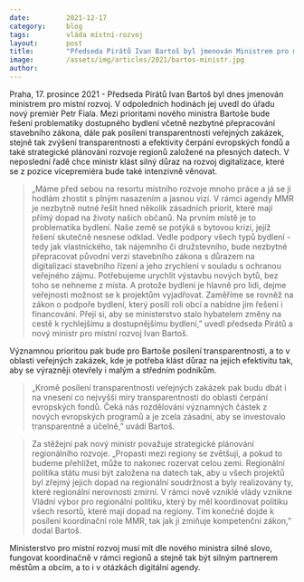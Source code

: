 ```yaml
---
date:         2021-12-17
category:     blog
tags:         vláda místní-rozvoj
layout:       post
title:        "Předseda Pirátů Ivan Bartoš byl jmenován Ministrem pro místní rozvoj"
image:        /assets/img/articles/2021/bartos-ministr.jpg 
author:       
---
```


Praha, 17. prosince 2021 - Předseda Pirátů Ivan Bartoš byl dnes jmenován ministrem pro místní rozvoj. V odpoledních hodinách jej uvedl do úřadu nový premiér Petr Fiala. Mezi prioritami nového ministra Bartoše bude řešení problematiky dostupného bydlení včetně nezbytné přepracování stavebního zákona, dále pak posílení transparentnosti veřejných zakázek, stejně tak zvýšení transparentnosti a efektivity čerpání evropských fondů a také strategické plánování rozvoje regionů založené na přesných datech. V neposlední řadě chce ministr klást silný důraz na rozvoj digitalizace, které se z pozice vícepremiéra bude také intenzivně věnovat.   

> „Máme před sebou na resortu místního rozvoje mnoho práce a já se ji hodlám zhostit s plným nasazením a jasnou vizí. V rámci agendy MMR je nezbytně nutné řešit hned několik zásadních priorit, které mají přímý dopad na životy našich občanů. Na prvním místě je to problematika bydlení. Naše země se potýká s bytovou krizí, jejíž řešení skutečně nesnese odklad. Vedle podpory všech typů bydlení - tedy jak vlastnického, tak nájemního či družstevního, bude nezbytné přepracovat  původní verzi stavebního zákona s důrazem na digitalizaci stavebního řízení a jeho zrychlení v souladu s ochranou veřejného zájmu. Potřebujeme urychlit výstavbu nových bytů, bez toho se nehneme z místa. A protože bydlení je hlavně pro lidi, dejme veřejnosti možnost se k projektům vyjadřovat. Zaměříme se rovněž na zákon o podpoře bydlení, který posílí roli obcí a nabídne jim řešení i financování. Přeji si, aby se ministerstvo stalo hybatelem změny na cestě k rychlejšímu a dostupnějšímu bydlení,” uvedl předseda Pirátů a nový ministr pro místní rozvoj Ivan Bartoš.

Významnou prioritou pak bude pro Bartoše posílení transparentnosti, a to v oblasti  veřejných zakázek, kde je potřeba klást důraz na jejich efektivitu tak, aby se výrazněji otevřely i malým a středním podnikům. 

> „Kromě posílení transparentnosti veřejných zakázek pak budu dbát i na vnesení co nejvyšší míry transparentnosti do oblasti čerpání evropských fondů. Čeká nás rozdělování významných částek z nových evropských programů a je zcela zásadní, aby se investovalo transparentně a účelně,” uvádí Bartoš. 

> Za stěžejní pak nový ministr považuje strategické plánování regionálního rozvoje. „Propasti mezi regiony se zvětšují, a pokud to budeme přehlížet, může to nakonec rozervat celou zemi. Regionální politika státu musí být založena na datech tak, aby u všech projektů byl zřejmý jejich dopad na regionální soudržnost a byly realizovány ty, které regionální nerovnosti zmírní. V rámci nově vzniklé vlády vznikne Vládní výbor pro regionální politiku, který by měl koordinovat politiku všech resortů, které mají dopad na regiony. Tím konečně dojde k posílení koordinační role MMR, tak jak ji zmiňuje kompetenční zákon,” dodal Bartoš.

Ministerstvo pro místní rozvoj musí mít dle nového ministra silné slovo, fungovat koordinačně v rámci regionů a stejně tak být silným partnerem městům a obcím, a to i v otázkách digitální agendy. 
